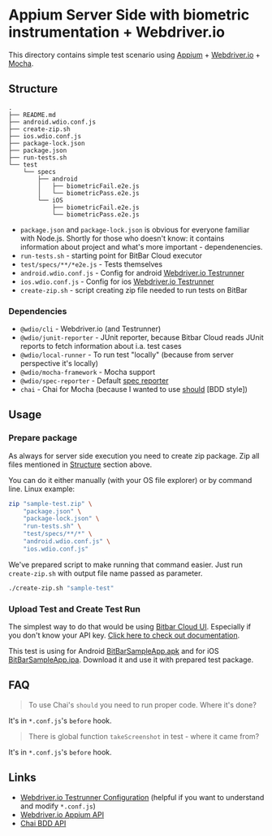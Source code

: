 # Appium Server Side with biometric instrumentation + Webdriver.io

This directory contains simple test scenario using
[Appium](http://appium.io/) + [Webdriver.io](https://webdriver.io/) + [Mocha](https://mochajs.org/).

## Structure

```text
.
├── README.md
├── android.wdio.conf.js
├── create-zip.sh
├── ios.wdio.conf.js
├── package-lock.json
├── package.json
├── run-tests.sh
└── test
    └── specs
        ├── android
        │   ├── biometricFail.e2e.js
        │   └── biometricPass.e2e.js
        └── iOS
            ├── biometricFail.e2e.js
            └── biometricPass.e2e.js
```

-   `package.json` and `package-lock.json` is obvious for everyone familiar with Node.js. Shortly for those who doesn't know:
    it contains information about project and what's more important - dependenencies.
-   `run-tests.sh` - starting point for BitBar Cloud executor
-   `test/specs/**/*e2e.js` - Tests themselves
-   `android.wdio.conf.js` - Config for android [Webdriver.io Testrunner](https://webdriver.io/docs/gettingstarted.html)
-   `ios.wdio.conf.js` - Config for ios [Webdriver.io Testrunner](https://webdriver.io/docs/gettingstarted.html)
-   `create-zip.sh` - script creating zip file needed to run tests on BitBar

### Dependencies

-   `@wdio/cli` - Webdriver.io (and Testrunner)
-   `@wdio/junit-reporter` - JUnit reporter, because Bitbar Cloud reads JUnit reports to fetch information about i.a. test cases
-   `@wdio/local-runner` - To run test "locally" (because from server perspective it's locally)
-   `@wdio/mocha-framework` - Mocha support
-   `@wdio/spec-reporter` - Default [spec reporter](https://webdriver.io/docs/spec-reporter.html)
-   `chai` - Chai for Mocha (because I wanted to use [should](https://www.chaijs.com/guide/styles/#should) [BDD style])

## Usage

### Prepare package

As always for server side execution you need to create zip package. Zip all files mentioned in [Structure](#structure)
section above.

You can do it either manually (with your OS file explorer) or by command line. Linux example:

```bash
zip "sample-test.zip" \
    "package.json" \
    "package-lock.json" \
    "run-tests.sh" \
    "test/specs/**/*" \
    "android.wdio.conf.js" \
    "ios.wdio.conf.js"
```

We've prepared script to make running that command easier. Just run `create-zip.sh` with output file name passed as parameter.

```bash
./create-zip.sh "sample-test"
```

### Upload Test and Create Test Run

The simplest way to do that would be using [Bitbar Cloud UI](https://cloud.bitbar.com/#testing/test-run-creator).
Especially if you don't know your API key.
[Click here to check out documentation](https://support.smartbear.com/bitbar/docs/testing-with-bitbar/organizing-tests-and-devices/managing-test-runs/create.html).

This test is using for Android [BitBarSampleApp.apk](../../../../../../../apps/android/BitBarSampleApp.apk) and for iOS [BitBarSampleApp.ipa](../../../../../../../apps/ios/BitBarSampleApp.ipa).
Download it and use it with prepared test package.

## FAQ

> To use Chai's `should` you need to run proper code. Where it's done?

It's in `*.conf.js`'s `before` hook.

> There is global function `takeScreenshot` in test - where it came from?

It's in `*.conf.js`'s `before` hook.

## Links

-   [Webdriver.io Testrunner Configuration](https://webdriver.io/docs/configurationfile.html) (helpful if you want to understand and modify `*.conf.js`)
-   [Webdriver.io Appium API](https://webdriver.io/docs/api/appium.html)
-   [Chai BDD API](https://www.chaijs.com/api/bdd/)
